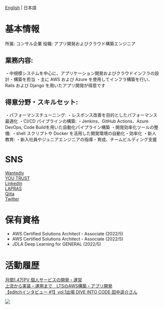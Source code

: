 [English](README.en.md) | 日本語

# 基本情報
所属: コンサル企業
役職: アプリ開発およびクラウド構築エンジニア

## 業務内容:
・中規模システムを中心に、アプリケーション開発およびクラウドインフラの設計・構築を担当
・主に AWS および Azure を使用してインフラ構築を行い、 Rails および Django を用いたアプリ開発が得意です

## 得意分野・スキルセット:
・パフォーマンスチューニング:
    ・レスポンス改善を目的としたパフォーマンス最適化
・CI/CD パイプラインの構築:
    ・Jenkins、GitHub Actions、Azure DevOps, Code Buildを用いた自動化パイプライン構築
・開発効率化ツールの整備:
    ・shell スクリプトや Docker を活用した開発環境の自動化・効率化
・新人教育:
    ・新入社員やジュニアエンジニアの指導・育成、チームビルディング支援

# SNS

<a href="https://www.wantedly.com/users/62400896" target="_blank" rel="noopener noreferrer" style="padding-bottom: 5rem">Wantedly</a><br>
<a href="https://youtrust.jp/users/yodev21" target="_blank" rel="noopener noreferrer" style="padding-bottom: 5rem">YOU TRUST</a><br>
<a href="https://www.linkedin.com/in/yodev21" target="_blank" rel="noopener noreferrer" style="padding-bottom: 5rem">LinkedIn</a><br>
<a href="https://lapras.com/public/CZQQR6J" target="_blank" rel="noopener noreferrer" style="padding-bottom: 5rem">LAPRAS</a><br>
<a href="https://qiita.com/yokku21" target="_blank" rel="noopener noreferrer" style="padding-bottom: 5rem">Qiita</a><br>
<a href="https://twitter.com/yodev21" target="_blank" rel="noopener noreferrer" style="padding-bottom: 5rem">Twitter</a><br>

# 保有資格
- AWS Certified Solutions Architect - Associate (2022/5)
- AWS Certified Solutions Architect - Associate (2022/5)
- JDLA Deep Learning for GENERAL (2022/5)

# 活動履歴
<a href="https://kikusyo.com" target="_blank" rel="noopener noreferrer" style="padding-bottom: 5rem">月間1.4万PV 個人サービスの開発・運営</a><br>
<a href="https://clover.lt-s.jp/9295" target="_blank" rel="noopener noreferrer" style="padding-bottom: 5rem">上流から実装・運用まで　LTSのAWS構築・アプリ開発</a><br>
<a href="https://note.com/d_biz_share/n/n07cc2eac3b22" target="_blank" rel="noopener noreferrer" style="padding-bottom: 5rem">【editchインタビュー #1】vol.1出場 DIVE INTO CODE 田中遥介さん</a><br>

![](https://komarev.com/ghpvc/?username=yodev21&color=green)
